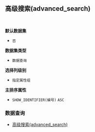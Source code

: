 ## 高级搜索(advanced_search) <!-- {docsify-ignore-all} -->



<br>
<p class="panel-title"><b>默认数据集</b></p>

* `否`

<p class="panel-title"><b>数据集类型</b></p>

* `数据查询`

<p class="panel-title"><b>选择列级别</b></p>

* `指定属性组`


<p class="panel-title"><b>主排序属性</b></p>

* `SHOW_IDENTIFIER(编号)` `ASC`



### 数据查询
  * [高级搜索(advanced_search)](module/ProdMgmt/ticket/query/advanced_search)
